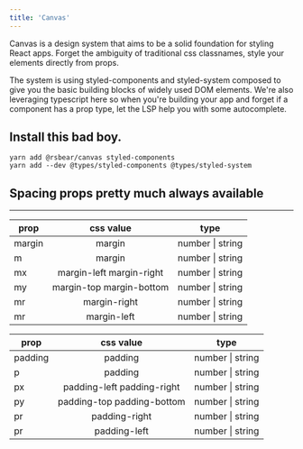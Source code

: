 ```yaml
---
title: 'Canvas'
---
```


Canvas is a design system that aims to be a solid foundation for styling React apps. Forget the ambiguity of traditional css classnames, style your elements directly from props.

The system is using styled-components and styled-system composed to give you the basic building blocks of widely used DOM elements. We're also leveraging typescript here so when you're building your app and forget if a component has a prop type, let the LSP help you with some autocomplete.

## Install this bad boy.

```code
yarn add @rsbear/canvas styled-components
yarn add --dev @types/styled-components @types/styled-system
```

## Spacing props pretty much always available

---

| prop   |        css value         | type             |
| ------ | :----------------------: | ---------------- |
| margin |          margin          | number \| string |
| m      |          margin          | number \| string |
| mx     | margin-left margin-right | number \| string |
| my     | margin-top margin-bottom | number \| string |
| mr     |       margin-right       | number \| string |
| mr     |       margin-left        | number \| string |

| prop    |         css value          | type             |
| ------- | :------------------------: | ---------------- |
| padding |          padding           | number \| string |
| p       |          padding           | number \| string |
| px      | padding-left padding-right | number \| string |
| py      | padding-top padding-bottom | number \| string |
| pr      |       padding-right        | number \| string |
| pr      |        padding-left        | number \| string |
